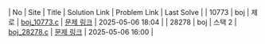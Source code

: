 | No | Site | Title | Solution Link | Problem Link | Last Solve |
| 10773 | boj | 제로 | [boj_10773.c](boj/boj_10773.c) | [문제 링크](https://www.acmicpc.net/problem/10773) | 2025-05-06 18:04 |
| 28278 | boj | 스택 2 | [boj_28278.c](boj/boj_28278.c) | [문제 링크](https://www.acmicpc.net/problem/28278) | 2025-05-06 16:00 |
